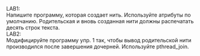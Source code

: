 LAB1:  
Напишите программу, которая создает нить. Используйте атрибуты по умолчанию. Родительская и вновь созданная нити должны распечатать десять строк текста.  
LAB2:  
Модифицируйте программу упр. 1 так, чтобы вывод родительской нити производился после завершения дочерней. Используйте pthread_join.  

